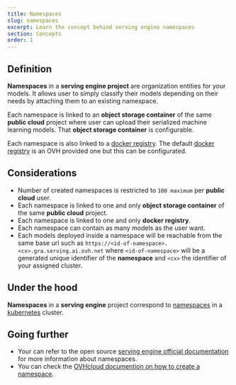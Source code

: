 ```yaml
---
title: Namespaces
slug: namespaces
excerpt: Learn the concept behind serving engine namespaces
section: Concepts
order: 1
---
```

## Definition

**Namespaces** in a **serving engine project** are organization entities
for your models. It allows user to simply classify their models
depending on their needs by attaching them to an existing namespace.

Each namespace is linked to an **object storage container** of the same
**public cloud** project where user can upload their serialized machine
learning models. That **object storage container** is configurable.

Each namespace is also linked to a [docker
registry](https://docs.docker.com/registry/). The default [docker
registry](https://docs.docker.com/registry/) is an OVH provided one but
this can be configurated.

## Considerations

-   Number of created namespaces is restricted to `100 maximum` per
    **public cloud** user.
-   Each namespace is linked to one and only **object storage
    container** of the same **public cloud** project.
-   Each namespace is linked to one and only **docker registry**.
-   Each namespace can contain as many models as the user want.
-   Each models deployed inside a namespace will be reachable from the
    same base url such as
    `https://<id-of-namespace>.<cx>.gra.serving.ai.ovh.net` where
    `<id-of-namespace>` will be a generated unique identifier of the
    **namespace** and `<cx>` the identifier of your assigned cluster.

## Under the hood

**Namespaces** in a **serving engine** project correspond to
[namespaces](https://kubernetes.io/docs/concepts/overview/working-with-objects/namespaces/)
in a [kubernetes](https://kubernetes.io/) cluster.

## Going further

-   Your can refer to the open source [serving engine official
    documentation](https://serving-doc-mlg.ai.ovh.net/component/namespaces.html)
    for more information about namespaces.
-   You can check the [OVHcloud documention on how to create a
    namespace](../initialize-namespace).
